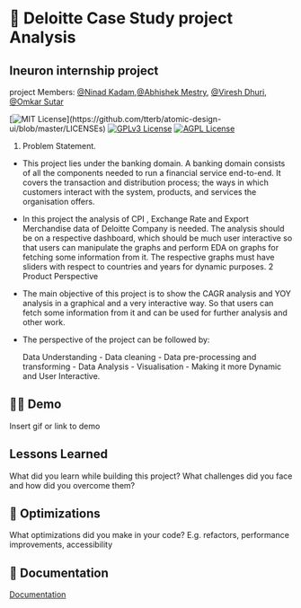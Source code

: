 
# 📔 Deloitte Case Study project Analysis 
## Ineuron internship project
project Members: [@Ninad Kadam](https://github.com/ninad555),[@Abhishek Mestry](https://github.com/AbhishekMestry), [@Viresh Dhuri](https://github.com/Virey07), [@Omkar Sutar](https://github.com/omkarsutar9702)



[![MIT License](https://img.shields.io/apm/l/atomic-design-ui.svg?)](https://github.com/tterb/atomic-design-ui/blob/master/LICENSEs)
[![GPLv3 License](https://img.shields.io/badge/License-GPL%20v3-yellow.svg)](https://opensource.org/licenses/)
[![AGPL License](https://img.shields.io/badge/license-AGPL-blue.svg)](http://www.gnu.org/licenses/agpl-3.0)


1. Problem Statement.
- This project lies under the banking domain. A banking domain consists of all the components needed to run a financial service end-to-end. It covers the transaction and distribution process; the ways in which customers interact with the system, products, and services the organisation offers.
- In this project the analysis of CPI , Exchange Rate and Export Merchandise data of Deloitte Company is needed. The analysis should be on a respective dashboard, which should be much user interactive so that users can manipulate the graphs and perform EDA on graphs for fetching some information from it. The respective graphs must have sliders with respect to countries and years for dynamic purposes. 
2 Product Perspective
- The main objective of this project is to show the CAGR analysis and YOY analysis in a graphical and a very interactive way. So that users can fetch some information from it and can be used for further analysis and other work. 

- The perspective of the project can be followed by:

    Data Understanding - Data cleaning - Data pre-processing and transforming - Data Analysis - Visualisation - Making it more Dynamic and User Interactive.

## 👨‍🏫 Demo

Insert gif or link to demo


## Lessons Learned

What did you learn while building this project? What challenges did you face and how did you overcome them?


## 🔧 Optimizations

What optimizations did you make in your code? E.g. refactors, performance improvements, accessibility


## 📁 Documentation

[Documentation](https://linktodocumentation)



